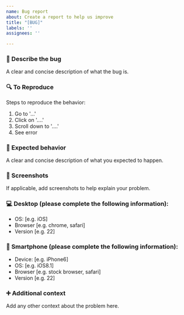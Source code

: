 ```yaml
---
name: Bug report
about: Create a report to help us improve
title: "[BUG]"
labels: ''
assignees: ''

---
```


### 🐛 Describe the bug
A clear and concise description of what the bug is.

### 🔍 To Reproduce
Steps to reproduce the behavior:
1. Go to '...'
2. Click on '....'
3. Scroll down to '....'
4. See error

### 🎯 Expected behavior
A clear and concise description of what you expected to happen.

### 📸 Screenshots
If applicable, add screenshots to help explain your problem.

### 💻 Desktop (please complete the following information):
 - OS: [e.g. iOS]
 - Browser [e.g. chrome, safari]
 - Version [e.g. 22]

### 📱 Smartphone (please complete the following information):
 - Device: [e.g. iPhone6]
 - OS: [e.g. iOS8.1]
 - Browser [e.g. stock browser, safari]
 - Version [e.g. 22]

### ➕ Additional context
Add any other context about the problem here.

